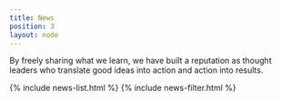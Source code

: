 ```yaml
---
title: News
position: 3
layout: node
---
```


By freely sharing what we learn, we have built a reputation as thought leaders who translate good ideas into action and action into results.

{% include news-list.html %}
{% include news-filter.html %}
